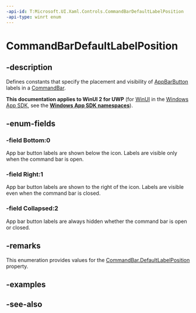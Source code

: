 ```yaml
---
-api-id: T:Microsoft.UI.Xaml.Controls.CommandBarDefaultLabelPosition
-api-type: winrt enum
---
```


<!-- Enumeration syntax
public enum Windows.UI.Xaml.Controls.CommandBarDefaultLabelPosition : int
-->

# CommandBarDefaultLabelPosition

## -description
Defines constants that specify the placement and visibility of [AppBarButton](appbarbutton.md) labels in a [CommandBar](commandbar.md).

**This documentation applies to WinUI 2 for UWP** (for [WinUI](/windows/apps/winui/winui3/) in the [Windows App SDK](/windows/apps/windows-app-sdk/), see the **[Windows App SDK namespaces](/windows/windows-app-sdk/api/winrt/)**).

## -enum-fields
### -field Bottom:0
App bar button labels are shown below the icon. Labels are visible only when the command bar is open.

### -field Right:1
App bar button labels are shown to the right of the icon. Labels are visible even when the command bar is closed.

### -field Collapsed:2
App bar button labels are always hidden whether the command bar is open or closed.


## -remarks
This enumeration provides values for the [CommandBar.DefaultLabelPosition](commandbar_defaultlabelposition.md) property.

## -examples

## -see-also
